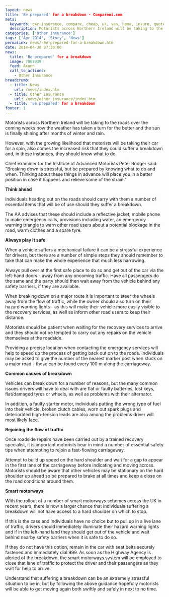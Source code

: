 ```yaml
---
layout: news
title: 'Be prepared' for a breakdown - Compareni.com
meta:
  keywords: car insurance, compare, cheap, uk, van, home, insure, quotes, online, comparison, bike, loans, life
  description: Motorists across Northern Ireland will be taking to the roads over the coming weeks now the weather has taken a turn for the better and the sun is fin
categories: ['Other Insurance']
tags: ['Apr 2014', 'Story', 'News']
permalink: news/-Be-prepared-for-a-breakdown.htm
date: 2014-04-30 07:30:00
news:
  title: 'Be prepared' for a breakdown
  image: 7067939
  feed: Axonn
  call_to_actions:
    - Other Insurance
breadcrumb:
  - title: News
    url: /news/index.htm
  - title: Other Insurance
    url: /news/other_insurance/index.htm
  - title: 'Be prepared' for a breakdown
footer: 1
---
```


Motorists across Northern Ireland will be taking to the roads over the coming weeks now the weather has taken a turn for the better and the sun is finally shining after months of winter and rain.

However, with the growing likelihood that motorists will be taking their car for a spin, also comes the increased risk that they could suffer a breakdown and, in these instances, they should know what to do.

Chief examiner for the Institute of Advanced Motorists Peter Rodger said: &quot;Breaking down is stressful, but be prepared by knowing what to do and when. Thinking about these things in advance will place you in a better position in case it happens and relieve some of the strain.&quot;

<strong>Think ahead</strong>

Individuals heading out on the roads should carry with them a number of essential items that will be of use should they suffer a breakdown.

The AA advises that these should include a reflective jacket, mobile phone to make emergency calls, provisions including water, an emergency warning triangle to warn other road users about a potential blockage in the road, warm clothes and a spare tyre.

<strong>Always play it safe</strong>

When a vehicle suffers a mechanical failure it can be a stressful experience for drivers, but there are a number of simple steps they should remember to take that can make the whole experience that much less harrowing.

Always pull over at the first safe place to do so and get out of the car via the left-hand doors - away from any oncoming traffic. Have all passengers do the same and the party should then wait away from the vehicle behind any safety barriers, if they are available.

When breaking down on a major route it is important to steer the wheels away from the flow of traffic, while the owner should also turn on their hazard warning lights - as this will make their vehicle more easily visible to the recovery services, as well as inform other road users to keep their distance.

Motorists should be patient when waiting for the recovery services to arrive and they should not be tempted to carry out any repairs on the vehicle themselves at the roadside.

Providing a precise location when contacting the emergency services will help to speed up the process of getting back out on to the roads. Individuals may be asked to give the number of the nearest marker post when stuck on a major road - these can be found every 100 m along the carriageway.

<strong>Common causes of breakdown</strong>

Vehicles can break down for a number of reasons, but the many common issues drivers will have to deal with are flat or faulty batteries, lost keys, flat/damaged tyres or wheels, as well as problems with their alternator.

In addition, a faulty starter motor, individuals putting the wrong type of fuel into their vehicle, broken clutch cables, worn out spark plugs and deteriorated high-tension leads are also among the problems driver will most likely face.

<strong>Rejoining the flow of traffic</strong>

Once roadside repairs have been carried out by a trained recovery specialist, it is important motorists bear in mind a number of essential safety tips when attempting to rejoin a fast-flowing carriageway.

Attempt to build up speed on the hard shoulder and wait for a gap to appear in the first lane of the carriageway before indicating and moving across. Motorists should be aware that other vehicles may be stationary on the hard shoulder up ahead so be prepared to brake at all times and keep a close on the road conditions around them.

<strong>Smart motorways</strong>

With the rollout of a number of smart motorways schemes across the UK in recent years, there is now a larger chance that individuals suffering a breakdown will not have access to a hard shoulder on which to stop.

If this is the case and individuals have no choice but to pull up in a live lane of traffic, drivers should immediately illuminate their hazard warning lights and if in the left-hand land they should get out of the vehicle and wait behind nearby safety barriers when it is safe to do so.

If they do not have this option, remain in the car with seat belts securely fastened and immediately dial 999. As soon as the Highway Agency is alerted of the breakdown, the smart motorways system will be employed to close that lane of traffic to protect the driver and their passengers as they wait for help to arrive.

Understand that suffering a breakdown can be an extremely stressful situation to be in, but by following the above guidance hopefully motorists will be able to get moving again both swiftly and safely in next to no time.
